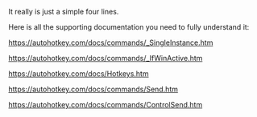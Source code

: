 It really is just a simple four lines.

Here is all the supporting documentation you need to fully understand it:

https://autohotkey.com/docs/commands/_SingleInstance.htm

https://autohotkey.com/docs/commands/_IfWinActive.htm

https://autohotkey.com/docs/Hotkeys.htm

https://autohotkey.com/docs/commands/Send.htm

https://autohotkey.com/docs/commands/ControlSend.htm
